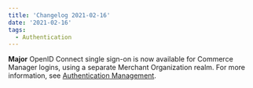 ```yaml
---
title: 'Changelog 2021-02-16'
date: '2021-02-16'
tags:
  - Authentication
---
```

**Major** OpenID Connect single sign-on is now available for Commerce Manager logins, using a separate Merchant Organization realm. For more information, see [Authentication Management](/docs/single-sign-on/authentication).
